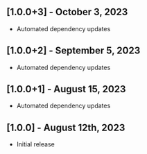 ## [1.0.0+3] - October 3, 2023

* Automated dependency updates


## [1.0.0+2] - September 5, 2023

* Automated dependency updates


## [1.0.0+1] - August 15, 2023

* Automated dependency updates


## [1.0.0] - August 12th, 2023

* Initial release




